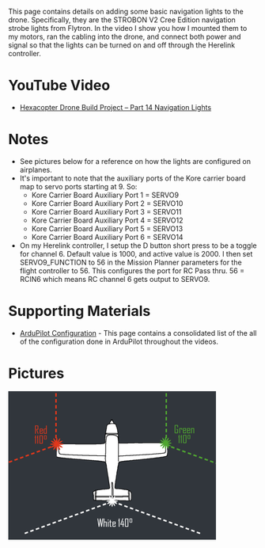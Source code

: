 This page contains details on adding some basic navigation lights to the drone. Specifically, they are the STROBON V2 Cree Edition navigation strobe lights from Flytron. In the video I show you how I mounted them to my motors, ran the cabling into the drone, and connect both power and signal so that the lights can be turned on and off through the Herelink controller. 

# YouTube Video
- [Hexacopter Drone Build Project – Part 14 Navigation Lights](https://youtu.be/iyrwQGt4RnM)

# Notes
- See pictures below for a reference on how the lights are configured on airplanes.
- It's important to note that the auxiliary ports of the Kore carrier board map to servo ports starting at 9. So:
  - Kore Carrier Board Auxiliary Port 1 = SERVO9
  - Kore Carrier Board Auxiliary Port 2 = SERVO10
  - Kore Carrier Board Auxiliary Port 3 = SERVO11
  - Kore Carrier Board Auxiliary Port 4 = SERVO12
  - Kore Carrier Board Auxiliary Port 5 = SERVO13
  - Kore Carrier Board Auxiliary Port 6 = SERVO14
- On my Herelink controller, I setup the D button short press to be a toggle for channel 6. Default value is 1000, and active value is 2000. I then set SERVO9_FUNCTION to 56 in the Mission Planner parameters for the flight controller to 56. This configures the port for RC Pass thru. 56 = RCIN6 which means RC channel 6 gets output to SERVO9.

# Supporting Materials
- [ArduPilot Configuration](../ArduPilot-Config/ArduPilot-Config.md) - This page contains a consolidated list of the all of the configuration done in ArduPilot throughout the videos.

# Pictures
![Aircraft Lights Position](./images/aircraft-lights-position.png)
